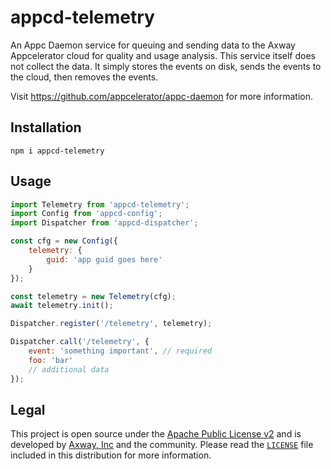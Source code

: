 # appcd-telemetry

An Appc Daemon service for queuing and sending data to the Axway Appcelerator cloud for quality and
usage analysis. This service itself does not collect the data. It simply stores the events on disk,
sends the events to the cloud, then removes the events.

Visit https://github.com/appcelerator/appc-daemon for more information.

## Installation

	npm i appcd-telemetry

## Usage

```js
import Telemetry from 'appcd-telemetry';
import Config from 'appcd-config';
import Dispatcher from 'appcd-dispatcher';

const cfg = new Config({
	telemetry: {
		guid: 'app guid goes here'
	}
});

const telemetry = new Telemetry(cfg);
await telemetry.init();

Dispatcher.register('/telemetry', telemetry);

Dispatcher.call('/telemetry', {
	event: 'something important', // required
	foo: 'bar'
	// additional data
});
```

## Legal

This project is open source under the [Apache Public License v2][1] and is developed by
[Axway, Inc](http://www.axway.com/) and the community. Please read the [`LICENSE`][1] file included
in this distribution for more information.

[1]: https://github.com/appcelerator/appc-daemon/packages/appcd-telemetry/LICENSE
